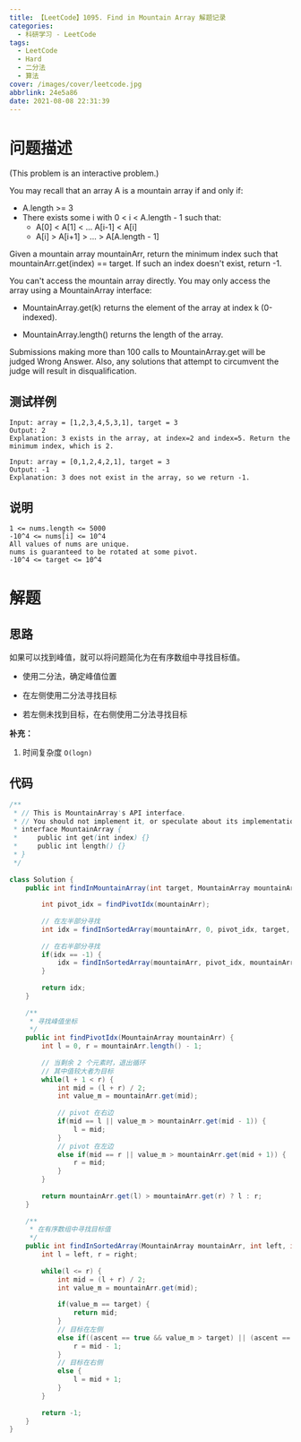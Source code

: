 ```yaml
---
title: 【LeetCode】1095. Find in Mountain Array 解题记录
categories:
  - 科研学习 - LeetCode
tags:
  - LeetCode
  - Hard
  - 二分法
  - 算法
cover: /images/cover/leetcode.jpg
abbrlink: 24e5a86
date: 2021-08-08 22:31:39
---
```


# 问题描述

(This problem is an interactive problem.)

You may recall that an array A is a mountain array if and only if:

- A.length >= 3
- There exists some i with 0 < i < A.length - 1 such that:
    - A[0] < A[1] < ... A[i-1] < A[i]
    - A[i] > A[i+1] > ... > A[A.length - 1]

Given a mountain array mountainArr, return the minimum index such that mountainArr.get(index) == target.  If such an index doesn't exist, return -1.

You can't access the mountain array directly.  You may only access the array using a MountainArray interface:

- MountainArray.get(k) returns the element of the array at index k (0-indexed).

- MountainArray.length() returns the length of the array.

Submissions making more than 100 calls to MountainArray.get will be judged Wrong Answer.  Also, any solutions that attempt to circumvent the judge will result in disqualification.

## 测试样例

```
Input: array = [1,2,3,4,5,3,1], target = 3
Output: 2
Explanation: 3 exists in the array, at index=2 and index=5. Return the minimum index, which is 2.
```

```
Input: array = [0,1,2,4,2,1], target = 3
Output: -1
Explanation: 3 does not exist in the array, so we return -1.
```

## 说明

```
1 <= nums.length <= 5000
-10^4 <= nums[i] <= 10^4
All values of nums are unique.
nums is guaranteed to be rotated at some pivot.
-10^4 <= target <= 10^4
```

# 解题

## 思路

如果可以找到峰值，就可以将问题简化为在有序数组中寻找目标值。

- 使用二分法，确定峰值位置

- 在左侧使用二分法寻找目标

- 若左侧未找到目标，在右侧使用二分法寻找目标

**补充：**

1. 时间复杂度 `O(logn)`

## 代码

```java
/**
 * // This is MountainArray's API interface.
 * // You should not implement it, or speculate about its implementation
 * interface MountainArray {
 *     public int get(int index) {}
 *     public int length() {}
 * }
 */
 
class Solution {
    public int findInMountainArray(int target, MountainArray mountainArr) {
        
        int pivot_idx = findPivotIdx(mountainArr);
        
        // 在左半部分寻找
        int idx = findInSortedArray(mountainArr, 0, pivot_idx, target, true);
        
        // 在右半部分寻找
        if(idx == -1) {
            idx = findInSortedArray(mountainArr, pivot_idx, mountainArr.length() - 1, target, false);
        }
        
        return idx;
    }
    
    /**
     * 寻找峰值坐标
     */
    public int findPivotIdx(MountainArray mountainArr) {
        int l = 0, r = mountainArr.length() - 1;
        
        // 当剩余 2 个元素时，退出循环
        // 其中值较大者为目标
        while(l + 1 < r) {
            int mid = (l + r) / 2;
            int value_m = mountainArr.get(mid);
            
            // pivot 在右边
            if(mid == l || value_m > mountainArr.get(mid - 1)) {
                l = mid;
            }
            // pivot 在左边
            else if(mid == r || value_m > mountainArr.get(mid + 1)) {
                r = mid;
            }
        }
        
        return mountainArr.get(l) > mountainArr.get(r) ? l : r;
    }
    
    /**
     * 在有序数组中寻找目标值
     */
    public int findInSortedArray(MountainArray mountainArr, int left, int right, int target, boolean ascent) {
        int l = left, r = right;
        
        while(l <= r) {
            int mid = (l + r) / 2;
            int value_m = mountainArr.get(mid);
            
            if(value_m == target) {
                return mid;
            }
            // 目标在左侧
            else if((ascent == true && value_m > target) || (ascent == false && value_m < target)) {
                r = mid - 1;
            }
            // 目标在右侧
            else {
                l = mid + 1;
            }
        }
        
        return -1;
    }
}
```


